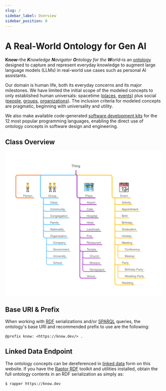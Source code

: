 ```yaml
---
slug: /
sidebar_label: Overview
sidebar_position: 0
---
```


# A Real-World Ontology for Gen AI

**Know**–the _**K**nowledge **N**avigator **O**ntology for the **W**orld_–is
an [ontology] designed to capture and represent everyday knowledge to
augment large language models (LLMs) in real-world use cases such as
personal AI assistants.

Our domain is human life, both its everyday concerns and its major milestones.
We have limited the initial scope of the modeled concepts to only established
human universals: spacetime ([places], [events]) plus social ([people],
[groups], [organizations]). The inclusion criteria for modeled concepts are
pragmatic, beginning with universality and utility.

We also make available code-generated [software development kits] for the 12
most popular programming languages, enabling the direct use of ontology
concepts in software design and engineering.

## Class Overview

![Top-level classes](https://raw.githubusercontent.com/KnowOntology/know-ontology/master/doc/classes.png)

## Base URI & Prefix

When working with [RDF] serializations and/or [SPARQL] queries, the ontology's
base URI and recommended prefix to use are the following:

```turtle
@prefix know: <https://know.dev/> .
```

## Linked Data Endpoint

The ontology concepts can be dereferenced in [linked data] form on this
website. If you have the [Raptor RDF] toolkit and utilities installed,
obtain the full ontology contents in an RDF serialization as simply as:

```console
$ rapper https://know.dev
```


[events]: /Event
[groups]: /Group
[linked data]: https://en.wikipedia.org/wiki/Linked_data
[ontology]: /glossary/ontology
[organizations]: /Organization
[people]: /Person
[places]: /Place
[Raptor RDF]: https://librdf.org/raptor/
[RDF]: https://en.wikipedia.org/wiki/Resource_Description_Framework
[software development kits]: /sdk/
[SPARQL]: https://en.wikipedia.org/wiki/SPARQL
